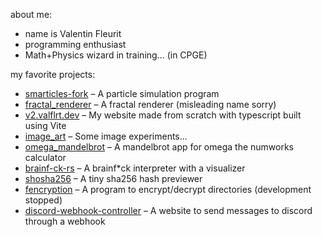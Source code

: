 about me:
- name is Valentin Fleurit
- programming enthusiast
- Math+Physics wizard in training... (in CPGE)

my favorite projects:
- [smarticles-fork](https://github.com/valflrt/smarticles-fork) – A particle simulation program
- [fractal_renderer](https://github.com/valflrt/fractal_renderer) – A fractal renderer (misleading name sorry)
- [v2.valflrt.dev](https://github.com/valflrt/v2.valflrt.dev) – My website made from scratch with typescript built using Vite
- [image_art](https://github.com/valflrt/image_art) – Some image experiments...
- [omega_mandelbrot](https://github.com/valflrt/omega_mandelbrot) – A mandelbrot app for omega the numworks calculator
- [brainf-ck-rs](https://github.com/valflrt/brainf-ck-rs) – A brainf*ck interpreter with a visualizer
- [shosha256](https://github.com/valflrt/shosha256) – A tiny sha256 hash previewer
- [fencryption](https://github.com/valflrt/fencryption) – A program to encrypt/decrypt directories (development stopped)
- [discord-webhook-controller](https://github.com/valflrt/discord-webhook-controller) – A website to send messages to discord through a webhook
